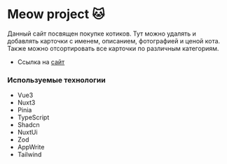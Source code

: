 # Meow project 🐱
Данный сайт посвящен покупке котиков. Тут можно удалять и добавлять карточки с именем, описанием, фотографией и ценой кота. Также можно отсортировать все карточки по различным категориям.

* Ссылка на [сайт]()

### Используемые технологии
* Vue3
* Nuxt3
* Pinia
* TypeScript
* Shadcn
* NuxtUi
* Zod
* AppWrite
* Tailwind


